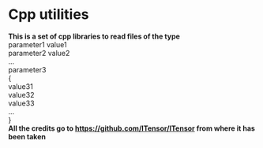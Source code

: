 # Cpp utilities
**This is a set of cpp libraries to read files of the type <br/>**
parameter1 value1 <br/>
parameter2 value2 <br/>
... <br/>
parameter3 <br/>
{ <br/>
value31 <br/>
value32 <br/>
value33 <br/>
... <br/>
} <br/>
**All the credits go to https://github.com/ITensor/ITensor from where it has been taken <br/>**
